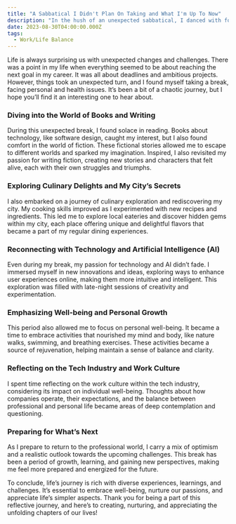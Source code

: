 ```yaml
---
title: "A Sabbatical I Didn't Plan On Taking and What I'm Up To Now"
description: "In the hush of an unexpected sabbatical, I danced with forgotten passions, whispered to city streets, and pondered the delicate ballet of tech's tempo."
date: 2023-08-30T04:00:00.000Z
tags:
  - Work/Life Balance
---
```


Life is always surprising us with unexpected changes and challenges. There was a point in my life when everything seemed to be about reaching the next goal in my career. It was all about deadlines and ambitious projects. However, things took an unexpected turn, and I found myself taking a break, facing personal and health issues. It’s been a bit of a chaotic journey, but I hope you’ll find it an interesting one to hear about.

### Diving into the World of Books and Writing

During this unexpected break, I found solace in reading. Books about technology, like software design, caught my interest, but I also found comfort in the world of fiction. These fictional stories allowed me to escape to different worlds and sparked my imagination. Inspired, I also revisited my passion for writing fiction, creating new stories and characters that felt alive, each with their own struggles and triumphs.

### Exploring Culinary Delights and My City’s Secrets

I also embarked on a journey of culinary exploration and rediscovering my city. My cooking skills improved as I experimented with new recipes and ingredients. This led me to explore local eateries and discover hidden gems within my city, each place offering unique and delightful flavors that became a part of my regular dining experiences.

### Reconnecting with Technology and Artificial Intelligence (AI)

Even during my break, my passion for technology and AI didn’t fade. I immersed myself in new innovations and ideas, exploring ways to enhance user experiences online, making them more intuitive and intelligent. This exploration was filled with late-night sessions of creativity and experimentation.

### Emphasizing Well-being and Personal Growth

This period also allowed me to focus on personal well-being. It became a time to embrace activities that nourished my mind and body, like nature walks, swimming, and breathing exercises. These activities became a source of rejuvenation, helping maintain a sense of balance and clarity.

### Reflecting on the Tech Industry and Work Culture

I spent time reflecting on the work culture within the tech industry, considering its impact on individual well-being. Thoughts about how companies operate, their expectations, and the balance between professional and personal life became areas of deep contemplation and questioning.

### Preparing for What’s Next

As I prepare to return to the professional world, I carry a mix of optimism and a realistic outlook towards the upcoming challenges. This break has been a period of growth, learning, and gaining new perspectives, making me feel more prepared and energized for the future.

To conclude, life’s journey is rich with diverse experiences, learnings, and challenges. It’s essential to embrace well-being, nurture our passions, and appreciate life’s simpler aspects. Thank you for being a part of this reflective journey, and here’s to creating, nurturing, and appreciating the unfolding chapters of our lives!

